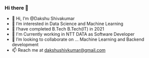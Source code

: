 ### Hi there 👋

- 👋 Hi, I’m @Dakshu Shivakumar
- 👀 I’m interested in Data Science and Machine Learning
- 🌱 I’have completed B.Tech B.Tech(IT) in 2021
- 🌱 I'm Currently working in NTT DATA as Software Developer
- 💞️ I’m looking to collaborate on ... Machine Learning and Backend development
- 📫 Reach me at dakshushivkumar@gmail.com

